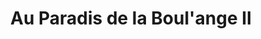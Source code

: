 ---
title: "Au Paradis de la Boul'ange II"
url: /val-dissoire/au-paradis-de-la-boulange-ii/
shop: boulangerie
---